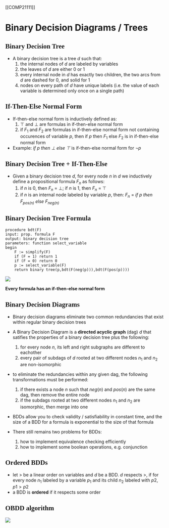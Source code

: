 [[COMP21111]]
# Binary Decision Diagrams / Trees

## <span style="font-family:roman">Binary Decision Tree</span>
- A binary decision tree is a tree $d$ such that:
	1. the internal nodes of $d$ are labeled by variables
	2. the leaves of $d$ are either $0$ or $1$
	3. every internal node in $d$ has exactly two children, the two arcs from $d$ are dashed for $0$, and solid for $1$
	4. nodes on every path of $d$ have unique labels (i.e. the value of each variable is determined only once on a single path)

## <span style="font-family:roman"> If-Then-Else Normal Form</span>
- If-then-else normal form is inductively defined as:
	1. $\top$ and $\bot$ are formulas in if-then-else normal form
	2. if $F_1$ and $F_2$ are formulas in if-then-else normal form not containing occurences of variable $p$, then if $p$ then $F_1$ else $F_2$ is in if-then-else normal form
- Example: *if $p$ then $\bot$ else $\top$*  is if-then-else normal form for $\neg p$

## <span style="font-family:roman">Binary Decision Tree + If-Then-Else</span>
- Given a binary decision tree $d$, for every node $n$ in $d$ we inductively define a propositional formula $F_n$ as follows:
	1. if $n$ is $0$, then $F_n$ = $\bot$; if $n$ is 1, then $F_n$ = $\top$
	2. if $n$ is an internal node labeled by variable $p$, then:
	   $F_n$ = *if $p$ then $F_{pos(n)}$ else $F_{neg(n)}$*

## <span style="font-family:roman">Binary Decision Tree Formula</span>
```
procedure bdt(F)
input: prop. formula F
output: binary decision tree
parameters: function select_variable
begin
	F := simplify(F)
	if (F = 1) return 1
	if (F = 0) return 0
	p := select_variable(F)
	return binary tree(p,bdt(F(neg(p))),bdt(F(pos(p)))) 
```
![](https://i.imgur.com/7VJUCDj.png)


**Every formula has an if-then-else normal form**

## <span style="font-family:roman">Binary Decision Diagrams</span>
- Binary decision diagrams eliminate two common redundancies that exist within regular binary decision trees
- A Binary Decision Diagram is a **directed acyclic graph** (dag) $d$ that satifies the properties of a binary decision tree plus the following:
	1. for every node $n$, its left and right subgraphs are different to eachother
	2. every pair of subdags of $d$ rooted at two different nodes $n_1$ and $n_2$ are non-isomorphic

- to eliminate the redundancies within any given dag, the following transformations must be performed:
	1. if there exists a node $n$ such that $neg(n)$ and $pos(n)$ are the same dag, then remove the entire node
	2. if the subdags rooted at two different nodes $n_1$ and $n_2$ are isomorphic, then merge into one

- BDDs allow you to check validity / satisfiability in constant time, and the size of a BDD for a formula is exponential to the size of that formula
- There still remains two problems for BDDs:
	1. how to implement equivalence checking efficiently
	2. how to implement some boolean operations, e.g. conjunction

## <span style="font-family:roman">Ordered BDDs</span>
- let $\gt$ be a linear order on variables and $d$ be a BDD. $d$ respects $\gt$, if for every node $n_1$ labeled by a variable $p_1$ and its child $n_2$ labeled with $p2$, $p1 \gt p2$
- a BDD is **ordered** if it respects some order

## <span style="font-family:roman">OBDD algorithm</span>
![](https://i.imgur.com/hGKw6kL.png)